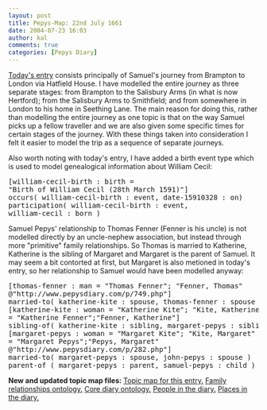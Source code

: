 ```yaml
---
layout: post
title: Pepys-Map: 22nd July 1661
date: 2004-07-23 16:03
author: kal
comments: true
categories: [Pepys Diary]
---
```

<a href="http://www.pepysdiary.com/archive/1661/07/22/index.php">Today's entry</a> consists principally of Samuel's journey from Brampton to London via Hatfield House. I have modelled the entire journey as three separate stages: from Brampton to the Salisbury Arms (in what is now Hertford); from the Salisbury Arms to Smithfield; and from somewhere in London to his home in Seething Lane. The main reason for doing this, rather than modelling the entire journey as one topic is that on the way Samuel picks up a fellow traveller and we are also given some specific times for certain stages of the journey. With these things taken into consideration I felt it easier to model the trip as a sequence of separate journeys.

<!--more-->
Also worth noting with today's entry, I have added a birth event type which is used to model genealogical information about William Cecil:
<pre>
[william-cecil-birth : birth =
"Birth of William Cecil (28th March 1591)"]
occurs( william-cecil-birth : event, date-15910328 : on)
participation( william-cecil-birth : event,
william-cecil : born )
</pre>
Samuel Pepys' relationship to Thomas Fenner (Fenner is his uncle) is not modelled directly by an uncle-nephew association, but instead through more "primitive" family relationships. So Thomas is married to Katherine, Katherine is the sibling of Margaret and Margaret is the parent of Samuel. It may seem a bit contorted at first, but Margaret is also metioned in today's entry, so her relationship to Samuel would have been modelled anyway:
<pre>
[thomas-fenner : man = "Thomas Fenner"; "Fenner, Thomas"
@"http://www.pepysdiary.com/p/749.php"]
married-to( katherine-kite : spouse, thomas-fenner : spouse )
[katherine-kite : woman = "Katherine Kite"; "Kite, Katherine" / maiden-name
= "Katherine Fenner";"Fenner, Katherine"]
sibling-of( katherine-kite : sibling, margaret-pepys : sibling )
[margaret-pepys : woman = "Margaret Kite"; "Kite, Margaret" / maiden-name
= "Margaret Pepys";"Pepys, Margaret"
@"http://www.pepysdiary.com/p/282.php"]
married-to( margaret-pepys : spouse, john-pepys : spouse )
parent-of ( margaret-pepys : parent, samuel-pepys : child )
</pre>
<b>New and updated topic map files:</b>
<a href="http://www.techquila.com/blog/archives/16610722.ltm">Topic map for this entry.</a>
<a href="http://www.techquila.com/blog/archives/family-relationships-ontology.ltm">Family relationships ontology.</a>
<a href="http://www.techquila.com/blog/archives/pepys-diary-ontology.ltm">Core diary ontology.</a>
<a href="http://www.techquila.com/blog/archives/pepys-diary-people.ltm">People in the diary.</a>
<a href="http://www.techquila.com/blog/archives/pepys-diary-places.ltm">Places in the diary.</a>

